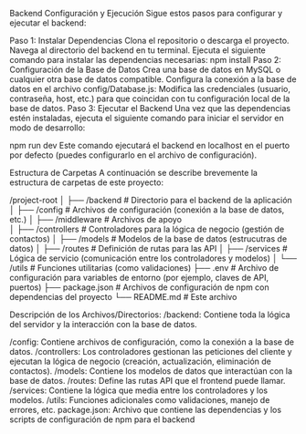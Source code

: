 Backend
Configuración y Ejecución
Sigue estos pasos para configurar y ejecutar el backend:

Paso 1: Instalar Dependencias
Clona el repositorio o descarga el proyecto.
Navega al directorio del backend en tu terminal.
Ejecuta el siguiente comando para instalar las dependencias necesarias:
npm install
Paso 2: Configuración de la Base de Datos
Crea una base de datos en MySQL o cualquier otra base de datos compatible.
Configura la conexión a la base de datos en el archivo config/Database.js:
Modifica las credenciales (usuario, contraseña, host, etc.) para que coincidan con tu configuración local de la base de datos.
Paso 3: Ejecutar el Backend
Una vez que las dependencias estén instaladas, ejecuta el siguiente comando para iniciar el servidor en modo de desarrollo:

npm run dev
Este comando ejecutará el backend en localhost en el puerto por defecto (puedes configurarlo en el archivo de configuración).



Estructura de Carpetas
A continuación se describe brevemente la estructura de carpetas de este proyecto:

/project-root
│
├── /backend                  # Directorio para el backend de la aplicación
│   ├── /config               # Archivos de configuración (conexión a la base de datos, etc.)
│   ├── /middleware           # Archivos de  apoyo  
│   ├── /controllers          # Controladores para la lógica de negocio (gestión de contactos)
│   ├── /models               # Modelos de la base de datos (estrucutras de datos)
│   ├── /routes               # Definición de rutas para las API
│   ├── /services             # Lógica de servicio (comunicación entre los controladores y modelos)
│   └── /utils                # Funciones utilitarias (como validaciones)
├── .env                      # Archivo de configuración para variables de entorno (por ejemplo, claves de API, puertos)
├── package.json              # Archivos de configuración de npm con dependencias del proyecto
└── README.md                 # Este archivo

Descripción de los Archivos/Directorios:
/backend: Contiene toda la lógica del servidor y la interacción con la base de datos.

/config: Contiene archivos de configuración, como la conexión a la base de datos.
/controllers: Los controladores gestionan las peticiones del cliente y ejecutan la lógica de negocio (creación, actualización, eliminación de contactos).
/models: Contiene los modelos de datos que interactúan con la base de datos.
/routes: Define las rutas API que el frontend puede llamar.
/services: Contiene la lógica que media entre los controladores y los modelos.
/utils: Funciones adicionales como validaciones, manejo de errores, etc.
package.json: Archivo que contiene las dependencias y los scripts de configuración de npm para el backend 
